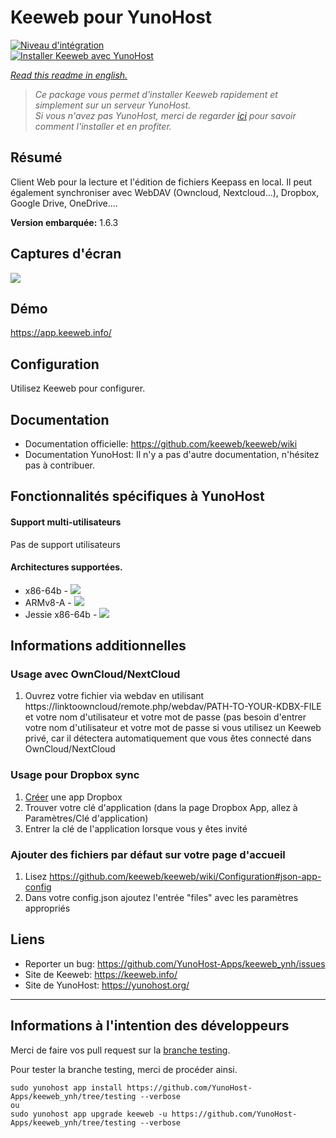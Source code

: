 # Keeweb pour YunoHost

[![Niveau d'intégration](https://dash.yunohost.org/integration/keeweb.svg)](https://dash.yunohost.org/appci/app/keeweb)  
[![Installer Keeweb avec YunoHost](https://install-app.yunohost.org/install-with-yunohost.png)](https://install-app.yunohost.org/?app=keeweb)

*[Read this readme in english.](./README.md)*

> *Ce package vous permet d'installer Keeweb rapidement et simplement sur un serveur YunoHost.  
Si vous n'avez pas YunoHost, merci de regarder [ici](https://yunohost.org/#/install_fr) pour savoir comment l'installer et en profiter.*

## Résumé
Client Web pour la lecture et l'édition de fichiers Keepass en local. Il peut également synchroniser avec WebDAV (Owncloud, Nextcloud...), Dropbox, Google Drive, OneDrive....

**Version embarquée:** 1.6.3

## Captures d'écran

![](https://github.com/keeweb/keeweb/blob/master/img/screenshot.png)

## Démo

https://app.keeweb.info/

## Configuration

Utilisez Keeweb pour configurer.

## Documentation

 * Documentation officielle: https://github.com/keeweb/keeweb/wiki
 * Documentation YunoHost: Il n'y a pas d'autre documentation, n'hésitez pas à contribuer.

## Fonctionnalités spécifiques à YunoHost

#### Support multi-utilisateurs

Pas de support utilisateurs

#### Architectures supportées.

* x86-64b - ![](https://ci-apps.yunohost.org/ci/logs/keeweb%20%28Community%29.svg)
* ARMv8-A - ![](https://ci-apps-arm.yunohost.org/ci/logs/keeweb%20%28Community%29.svg)
* Jessie x86-64b - ![](https://ci-stretch.nohost.me/ci/logs/keeweb%20%28Community%29.svg)

## Informations additionnelles

### Usage avec OwnCloud/NextCloud
1. Ouvrez votre fichier via webdav en utilisant https://linktoowncloud/remote.php/webdav/PATH-TO-YOUR-KDBX-FILE et votre nom d'utilisateur et votre mot de passe (pas besoin d'entrer votre nom d'utilisateur et votre mot de passe si vous utilisez un Keeweb privé, car il détectera automatiquement que vous êtes connecté dans OwnCloud/NextCloud

### Usage pour Dropbox sync
1. [Créer](https://www.dropbox.com/developers/apps/create) une app Dropbox
2. Trouver votre clé d'application (dans la page Dropbox App, allez à Paramètres/Clé d'application)
3. Entrer la clé de l'application lorsque vous y êtes invité

### Ajouter des fichiers par défaut sur votre page d'accueil
1. Lisez https://github.com/keeweb/keeweb/wiki/Configuration#json-app-config
2. Dans votre config.json ajoutez l'entrée "files" avec les paramètres appropriés

## Liens

 * Reporter un bug: https://github.com/YunoHost-Apps/keeweb_ynh/issues
 * Site de Keeweb: https://keeweb.info/
 * Site de YunoHost: https://yunohost.org/

---

Informations à l'intention des développeurs
----------------

Merci de faire vos pull request sur la [branche testing](https://github.com/YunoHost-Apps/keeweb_ynh/tree/testing).

Pour tester la branche testing, merci de procéder ainsi.
```
sudo yunohost app install https://github.com/YunoHost-Apps/keeweb_ynh/tree/testing --verbose
ou
sudo yunohost app upgrade keeweb -u https://github.com/YunoHost-Apps/keeweb_ynh/tree/testing --verbose
```
